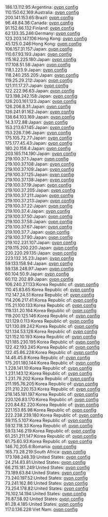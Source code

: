 186.13.112.95:Argentina: [ovpn config](vpn/186_13_112_95.ovpn)  
110.150.62.169:Australia: [ovpn config](vpn/110_150_62_169.ovpn)  
200.141.153.65:Brazil: [ovpn config](vpn/200_141_153_65.ovpn)  
96.48.84.36:Canada: [ovpn config](vpn/96_48_84_36.ovpn)  
91.152.66.132:Finland: [ovpn config](vpn/91_152_66_132.ovpn)  
62.133.35.246:Germany: [ovpn config](vpn/62_133_35_246.ovpn)  
123.203.147.106:Hong Kong: [ovpn config](vpn/123_203_147_106.ovpn)  
45.125.0.246:Hong Kong: [ovpn config](vpn/45_125_0_246.ovpn)  
106.157.31.157:Japan: [ovpn config](vpn/106_157_31_157.ovpn)  
110.67.93.193:Japan: [ovpn config](vpn/110_67_93_193.ovpn)  
115.162.225.180:Japan: [ovpn config](vpn/115_162_225_180.ovpn)  
117.108.51.58:Japan: [ovpn config](vpn/117_108_51_58.ovpn)  
118.1.223.9:Japan: [ovpn config](vpn/118_1_223_9.ovpn)  
118.240.255.205:Japan: [ovpn config](vpn/118_240_255_205.ovpn)  
119.25.29.212:Japan: [ovpn config](vpn/119_25_29_212.ovpn)  
121.111.17.27:Japan: [ovpn config](vpn/121_111_17_27.ovpn)  
122.222.96.63:Japan: [ovpn config](vpn/122_222_96_63.ovpn)  
123.198.242.158:Japan: [ovpn config](vpn/123_198_242_158.ovpn)  
126.203.161.123:Japan: [ovpn config](vpn/126_203_161_123.ovpn)  
126.206.8.31:Japan: [ovpn config](vpn/126_206_8_31.ovpn)  
126.241.91.162:Japan: [ovpn config](vpn/126_241_91_162.ovpn)  
138.64.103.169:Japan: [ovpn config](vpn/138_64_103_169.ovpn)  
14.3.172.88:Japan: [ovpn config](vpn/14_3_172_88.ovpn)  
153.213.67.145:Japan: [ovpn config](vpn/153_213_67_145.ovpn)  
153.228.7.96:Japan: [ovpn config](vpn/153_228_7_96.ovpn)  
175.105.72.77:Japan: [ovpn config](vpn/175_105_72_77.ovpn)  
175.177.45.43:Japan: [ovpn config](vpn/175_177_45_43.ovpn)  
180.20.158.4:Japan: [ovpn config](vpn/180_20_158_4.ovpn)  
203.165.114.190:Japan: [ovpn config](vpn/203_165_114_190.ovpn)  
219.100.37.1:Japan: [ovpn config](vpn/219_100_37_1.ovpn)  
219.100.37.108:Japan: [ovpn config](vpn/219_100_37_108.ovpn)  
219.100.37.109:Japan: [ovpn config](vpn/219_100_37_109.ovpn)  
219.100.37.125:Japan: [ovpn config](vpn/219_100_37_125.ovpn)  
219.100.37.138:Japan: [ovpn config](vpn/219_100_37_138.ovpn)  
219.100.37.19:Japan: [ovpn config](vpn/219_100_37_19.ovpn)  
219.100.37.205:Japan: [ovpn config](vpn/219_100_37_205.ovpn)  
219.100.37.211:Japan: [ovpn config](vpn/219_100_37_211.ovpn)  
219.100.37.213:Japan: [ovpn config](vpn/219_100_37_213.ovpn)  
219.100.37.22:Japan: [ovpn config](vpn/219_100_37_22.ovpn)  
219.100.37.4:Japan: [ovpn config](vpn/219_100_37_4.ovpn)  
219.100.37.50:Japan: [ovpn config](vpn/219_100_37_50.ovpn)  
219.100.37.58:Japan: [ovpn config](vpn/219_100_37_58.ovpn)  
219.100.37.67:Japan: [ovpn config](vpn/219_100_37_67.ovpn)  
219.100.37.7:Japan: [ovpn config](vpn/219_100_37_7.ovpn)  
219.100.37.90:Japan: [ovpn config](vpn/219_100_37_90.ovpn)  
219.102.231.107:Japan: [ovpn config](vpn/219_102_231_107.ovpn)  
219.115.200.220:Japan: [ovpn config](vpn/219_115_200_220.ovpn)  
220.220.29.135:Japan: [ovpn config](vpn/220_220_29_135.ovpn)  
223.132.35.23:Japan: [ovpn config](vpn/223_132_35_23.ovpn)  
59.133.158.94:Japan: [ovpn config](vpn/59_133_158_94.ovpn)  
59.138.248.97:Japan: [ovpn config](vpn/59_138_248_97.ovpn)  
60.104.50.9:Japan: [ovpn config](vpn/60_104_50_9.ovpn)  
60.112.202.89:Japan: [ovpn config](vpn/60_112_202_89.ovpn)  
106.240.27.133:Korea Republic of: [ovpn config](vpn/106_240_27_133.ovpn)  
110.45.83.65:Korea Republic of: [ovpn config](vpn/110_45_83_65.ovpn)  
112.147.24.51:Korea Republic of: [ovpn config](vpn/112_147_24_51.ovpn)  
114.206.217.41:Korea Republic of: [ovpn config](vpn/114_206_217_41.ovpn)  
115.21.100.133:Korea Republic of: [ovpn config](vpn/115_21_100_133.ovpn)  
118.131.20.164:Korea Republic of: [ovpn config](vpn/118_131_20_164.ovpn)  
119.200.125.146:Korea Republic of: [ovpn config](vpn/119_200_125_146.ovpn)  
121.129.0.113:Korea Republic of: [ovpn config](vpn/121_129_0_113.ovpn)  
121.130.89.242:Korea Republic of: [ovpn config](vpn/121_130_89_242.ovpn)  
121.134.53.128:Korea Republic of: [ovpn config](vpn/121_134_53_128.ovpn)  
121.152.10.193:Korea Republic of: [ovpn config](vpn/121_152_10_193.ovpn)  
121.185.230.195:Korea Republic of: [ovpn config](vpn/121_185_230_195.ovpn)  
122.42.193.245:Korea Republic of: [ovpn config](vpn/122_42_193_245.ovpn)  
122.45.86.228:Korea Republic of: [ovpn config](vpn/122_45_86_228.ovpn)  
14.46.45.8:Korea Republic of: [ovpn config](vpn/14_46_45_8.ovpn)  
175.201.180.144:Korea Republic of: [ovpn config](vpn/175_201_180_144.ovpn)  
1.228.141.10:Korea Republic of: [ovpn config](vpn/1_228_141_10.ovpn)  
1.231.143.12:Korea Republic of: [ovpn config](vpn/1_231_143_12.ovpn)  
1.231.79.202:Korea Republic of: [ovpn config](vpn/1_231_79_202.ovpn)  
211.195.76.205:Korea Republic of: [ovpn config](vpn/211_195_76_205.ovpn)  
211.210.220.153:Korea Republic of: [ovpn config](vpn/211_210_220_153.ovpn)  
218.145.181.197:Korea Republic of: [ovpn config](vpn/218_145_181_197.ovpn)  
220.126.83.170:Korea Republic of: [ovpn config](vpn/220_126_83_170.ovpn)  
220.84.82.220:Korea Republic of: [ovpn config](vpn/220_84_82_220.ovpn)  
221.153.85.98:Korea Republic of: [ovpn config](vpn/221_153_85_98.ovpn)  
222.238.239.180:Korea Republic of: [ovpn config](vpn/222_238_239_180.ovpn)  
39.115.5.107:Korea Republic of: [ovpn config](vpn/39_115_5_107.ovpn)  
59.12.118.33:Korea Republic of: [ovpn config](vpn/59_12_118_33.ovpn)  
59.13.146.219:Korea Republic of: [ovpn config](vpn/59_13_146_219.ovpn)  
61.251.211.147:Korea Republic of: [ovpn config](vpn/61_251_211_147.ovpn)  
61.75.60.93:Korea Republic of: [ovpn config](vpn/61_75_60_93.ovpn)  
146.70.205.6:Romania: [ovpn config](vpn/146_70_205_6.ovpn)  
165.73.28.219:South Africa: [ovpn config](vpn/165_73_28_219.ovpn)  
173.198.248.39:United States: [ovpn config](vpn/173_198_248_39.ovpn)  
24.214.83.81:United States: [ovpn config](vpn/24_214_83_81.ovpn)  
66.215.181.249:United States: [ovpn config](vpn/66_215_181_249.ovpn)  
73.189.63.84:United States: [ovpn config](vpn/73_189_63_84.ovpn)  
73.240.197.52:United States: [ovpn config](vpn/73_240_197_52.ovpn)  
73.241.162.86:United States: [ovpn config](vpn/73_241_162_86.ovpn)  
73.254.178.82:United States: [ovpn config](vpn/73_254_178_82.ovpn)  
76.102.14.194:United States: [ovpn config](vpn/76_102_14_194.ovpn)  
76.87.58.92:United States: [ovpn config](vpn/76_87_58_92.ovpn)  
81.28.4.185:United States: [ovpn config](vpn/81_28_4_185.ovpn)  
117.0.136.228:Viet Nam: [ovpn config](vpn/117_0_136_228.ovpn)  
